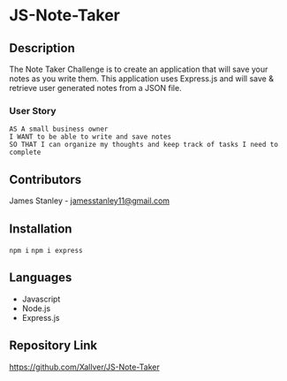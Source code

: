 # JS-Note-Taker

## Description 

The Note Taker Challenge is to create an application that will save your notes as you write them. This application uses Express.js and will save & retrieve user generated notes from a JSON file. 

### User Story
```
AS A small business owner  
I WANT to be able to write and save notes  
SO THAT I can organize my thoughts and keep track of tasks I need to complete
```

## Contributors
James Stanley - jamesstanley11@gmail.com 

## Installation
`
npm i
`
`
npm i express
`

## Languages
* Javascript
* Node.js
* Express.js

## Repository Link
https://github.com/Xallver/JS-Note-Taker